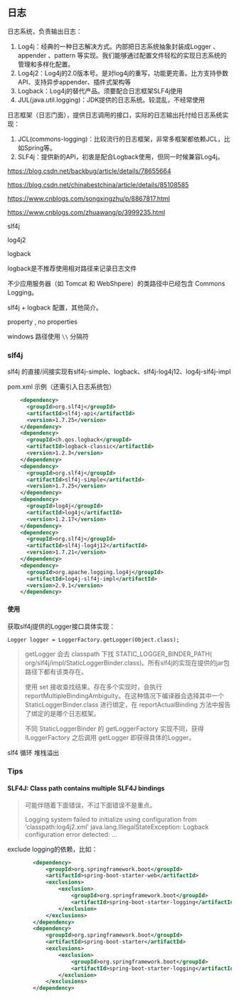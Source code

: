 ## 日志

日志系统，负责输出日志：

1. Log4j：经典的一种日志解决方式。内部把日志系统抽象封装成Logger 、appender 、pattern 等实现。我们能够通过配置文件轻松的实现日志系统的管理和多样化配置。
2. Log4j2：Log4j的2.0版本号。是对log4j的重写，功能更完善。比方支持參数API、支持异步appender、插件式架构等
3. Logback：Log4j的替代产品。须要配合日志框架SLF4j使用
4. JUL(java.util.logging)：JDK提供的日志系统。较混乱，不经常使用

日志框架（日志门面），提供日志调用的接口，实际的日志输出托付给日志系统实现：

1. JCL(commons-logging)：比较流行的日志框架，非常多框架都依赖JCL，比如Spring等。
2. SLF4j：提供新的API，初衷是配合Logback使用，但同一时候兼容Log4j。



https://blog.csdn.net/backbug/article/details/78655664

https://blog.csdn.net/chinabestchina/article/details/85108585

https://www.cnblogs.com/songxingzhu/p/8867817.html

https://www.cnblogs.com/zhuawang/p/3999235.html

slf4j

log4j2

logback

logback是不推荐使用相对路径来记录日志文件



不少应用服务器（如 Tomcat 和 WebShpere）的类路径中已经包含 Commons Logging。



slf4j + logback 配置，其他简介。

property  , no properties

windows 路径使用 `\\` 分隔符

### slf4j

slf4j 的直接/间接实现有slf4j-simple、logback、slf4j-log4j12、log4j-slf4j-impl

pom.xml 示例（还需引入日志系统包）

```xml
    <dependency>
      <groupId>org.slf4j</groupId>
      <artifactId>slf4j-api</artifactId>
      <version>1.7.25</version>
    </dependency>
    <dependency>
      <groupId>ch.qos.logback</groupId>
      <artifactId>logback-classic</artifactId>
      <version>1.2.3</version>
    </dependency>
    <dependency>
      <groupId>org.slf4j</groupId>
      <artifactId>slf4j-simple</artifactId>
      <version>1.7.25</version>
    </dependency>
    <dependency>
      <groupId>log4j</groupId>
      <artifactId>log4j</artifactId>
      <version>1.2.17</version>
    </dependency>
    <dependency>
      <groupId>org.slf4j</groupId>
      <artifactId>slf4j-log4j12</artifactId>
      <version>1.7.21</version>
    </dependency>
    <dependency>
      <groupId>org.apache.logging.log4j</groupId>
      <artifactId>log4j-slf4j-impl</artifactId>
      <version>2.9.1</version>
    </dependency>
```

#### 使用

获取slf4j提供的Logger接口具体实现：

`Logger logger = LoggerFactory.getLogger(Object.class);`

> getLogger 会去 classpath 下找 STATIC_LOGGER_BINDER_PATH( org/slf4j/impl/StaticLoggerBinder.class)。所有slf4j的实现在提供的jar包路径下都有该类存在。
>
> 使用 set 接收查找结果。存在多个实现时，会执行 reportMultipleBindingAmbiguity。在这种情况下编译器会选择其中一个 StaticLoggerBinder.class 进行绑定，在 reportActualBinding 方法中报告了绑定的是哪个日志框架。
>
> 不同 StaticLoggerBinder 的 getLoggerFactory 实现不同，获得 ILoggerFactory 之后调用 getLogger 即获得具体的Logger。

slf4 循环 堆栈溢出

### Tips

#### SLF4J: Class path contains multiple SLF4J bindings

> 可能伴随着下面错误，不过下面错误不是重点。
>
> Logging system failed to initialize using configuration from ‘classpath:log4j2.xml’
> java.lang.IllegalStateException: Logback configuration error detected: ...

exclude logging的依赖，比如：

```xml
		<dependency>
            <groupId>org.springframework.boot</groupId>
            <artifactId>spring-boot-starter-web</artifactId>
            <exclusions>
                <exclusion>
                    <groupId>org.springframework.boot</groupId>
                    <artifactId>spring-boot-starter-logging</artifactId>
                </exclusion>
            </exclusions>
        </dependency>
		<dependency>
            <groupId>org.springframework.boot</groupId>
            <artifactId>spring-boot-starter</artifactId>
            <exclusions>
                <exclusion>
                    <groupId>org.springframework.boot</groupId>
                    <artifactId>spring-boot-starter-logging</artifactId>
                </exclusion>
            </exclusions>
        </dependency>
```

